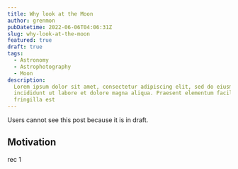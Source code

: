 ```yaml
---
title: Why look at the Moon
author: grenmon
pubDatetime: 2022-06-06T04:06:31Z
slug: why-look-at-the-moon
featured: true
draft: true
tags:
  - Astronomy
  - Astrophotography
  - Moon
description:
  Lorem ipsum dolor sit amet, consectetur adipiscing elit, sed do eiusmod tempor
  incididunt ut labore et dolore magna aliqua. Praesent elementum facilisis leo vel
  fringilla est
---
```


Users cannot see this post because it is in draft.

## Motivation

rec 1
